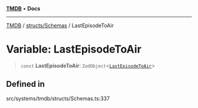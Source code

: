 [**TMDB**](../../../README.md) • **Docs**

***

[TMDB](../../../README.md) / [structs/Schemas](../README.md) / LastEpisodeToAir

# Variable: LastEpisodeToAir

> `const` **LastEpisodeToAir**: `ZodObject`\<[`LastEpisodeToAir`](../type-aliases/LastEpisodeToAir.md)\>

## Defined in

src/systems/tmdb/structs/Schemas.ts:337
